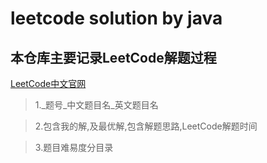 # leetcode solution by java

## 本仓库主要记录LeetCode解题过程

[LeetCode中文官网](https://leetcode-cn.com/problemset/all/)
>1._题号_中文题目名_英文题目名

>2.包含我的解,及最优解,包含解题思路,LeetCode解题时间

>3.题目难易度分目录
